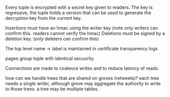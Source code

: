 

Every tuple is encrypted with a secret key given to readers. The key is regressive, the tuple holds a version that can be used to generate the decryption key from the current key.

Insertions must have an hmac using the writer key (note only writers can confirm this. readers cannot verify the hmac)
Deletions must be signed by a deletion key. (only deleters can confirm this)

The top level name -> label is maintained in certificate transparency logs

pages group tuple with identical secuurity.


Connections are made to coalesce writes and to reduce latency of reads.

how can we handle trees that are shared on groves (retweets)? 
each tree needs a single writer, although grove may aggregate the authority to write to those trees.
a tree may be multiple tables.

